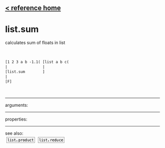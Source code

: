 [< reference home](ceammc_lib.html)
---

# list.sum


calculates sum of floats in list

```


[1 2 3 a b -1.1( [list a b c(
|                |
[list.sum        ]
|
[F]

            
```

---
arguments:


---
properties:


---
see also:<br>
[![list.product](img/object_list.product.png)](list.product.html)
[![list.reduce](img/object_list.reduce.png)](list.reduce.html)
